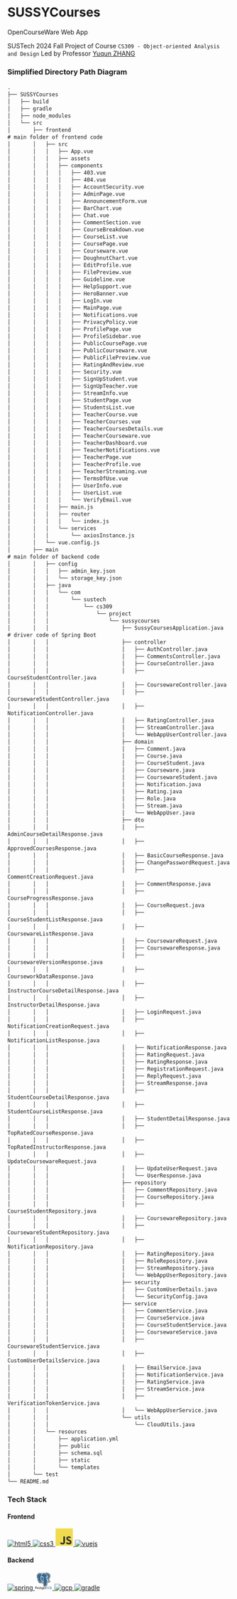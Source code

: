 
# SUSSYCourses

OpenCourseWare Web App

SUSTech 2024 Fall Project of Course `CS309 - Object-oriented Analysis and Design` Led by Professor [Yuqun ZHANG](https://zhangyuqun.github.io/)

</div>

### Simplified Directory Path Diagram
```
.
├── SUSSYCourses
│   ├── build
│   ├── gradle
│   ├── node_modules
│   └── src
│       ├── frontend                                                                  # main folder of frontend code
│       │   ├── src
│       │   │   ├── App.vue
│       │   │   ├── assets
│       │   │   ├── components
│       │   │   │   ├── 403.vue
│       │   │   │   ├── 404.vue
│       │   │   │   ├── AccountSecurity.vue
│       │   │   │   ├── AdminPage.vue
│       │   │   │   ├── AnnouncementForm.vue
│       │   │   │   ├── BarChart.vue
│       │   │   │   ├── Chat.vue
│       │   │   │   ├── CommentSection.vue
│       │   │   │   ├── CourseBreakdown.vue
│       │   │   │   ├── CourseList.vue
│       │   │   │   ├── CoursePage.vue
│       │   │   │   ├── Courseware.vue
│       │   │   │   ├── DoughnutChart.vue
│       │   │   │   ├── EditProfile.vue
│       │   │   │   ├── FilePreview.vue
│       │   │   │   ├── Guideline.vue
│       │   │   │   ├── HelpSupport.vue
│       │   │   │   ├── HeroBanner.vue                                                     
│       │   │   │   ├── LogIn.vue
│       │   │   │   ├── MainPage.vue
│       │   │   │   ├── Notifications.vue
│       │   │   │   ├── PrivacyPolicy.vue
│       │   │   │   ├── ProfilePage.vue
│       │   │   │   ├── ProfileSidebar.vue
│       │   │   │   ├── PublicCoursePage.vue  
│       │   │   │   ├── PublicCourseware.vue
│       │   │   │   ├── PublicFilePreview.vue
│       │   │   │   ├── RatingAndReview.vue
│       │   │   │   ├── Security.vue
│       │   │   │   ├── SignUpStudent.vue
│       │   │   │   ├── SignUpTeacher.vue
│       │   │   │   ├── StreamInfo.vue
│       │   │   │   ├── StudentPage.vue                                                        
│       │   │   │   ├── StudentsList.vue
│       │   │   │   ├── TeacherCourse.vue
│       │   │   │   ├── TeacherCourses.vue
│       │   │   │   ├── TeacherCoursesDetails.vue
│       │   │   │   ├── TeacherCourseware.vue
│       │   │   │   ├── TeacherDashboard.vue
│       │   │   │   ├── TeacherNotifications.vue
│       │   │   │   ├── TeacherPage.vue
│       │   │   │   ├── TeacherProfile.vue
│       │   │   │   ├── TeacherStreaming.vue
│       │   │   │   ├── TermsOfUse.vue
│       │   │   │   ├── UserInfo.vue
│       │   │   │   ├── UserList.vue
│       │   │   │   └── VerifyEmail.vue
│       │   │   ├── main.js
│       │   │   ├── router
│       │   │   │   └── index.js
│       │   │   └── services
│       │   │       └── axiosInstance.js
│       │   └── vue.config.js
│       ├── main                                                                      # main folder of backend code
│       │   ├── config
│       │   │   ├── admin_key.json
│       │   │   └── storage_key.json
│       │   ├── java
│       │   │   └── com
│       │   │       └── sustech
│       │   │           └── cs309
│       │   │               └── project
│       │   │                   └── sussycourses
│       │   │                       ├── SussyCoursesApplication.java                  # driver code of Spring Boot
│       │   │                       ├── controller
│       │   │                       │   ├── AuthController.java
│       │   │                       │   ├── CommentsController.java
│       │   │                       │   ├── CourseController.java
│       │   │                       │   ├── CourseStudentController.java
│       │   │                       │   ├── CoursewareController.java
│       │   │                       │   ├── CoursewareStudentController.java
│       │   │                       │   ├── NotificationController.java
│       │   │                       │   ├── RatingController.java
│       │   │                       │   ├── StreamController.java
│       │   │                       │   └── WebAppUserController.java
│       │   │                       ├── domain
│       │   │                       │   ├── Comment.java
│       │   │                       │   ├── Course.java
│       │   │                       │   ├── CourseStudent.java
│       │   │                       │   ├── Courseware.java
│       │   │                       │   ├── CoursewareStudent.java
│       │   │                       │   ├── Notification.java
│       │   │                       │   ├── Rating.java
│       │   │                       │   ├── Role.java
│       │   │                       │   ├── Stream.java
│       │   │                       │   └── WebAppUser.java
│       │   │                       ├── dto
│       │   │                       │   ├── AdminCourseDetailResponse.java
│       │   │                       │   ├── ApprovedCoursesResponse.java
│       │   │                       │   ├── BasicCourseResponse.java
│       │   │                       │   ├── ChangePasswordRequest.java
│       │   │                       │   ├── CommentCreationRequest.java
│       │   │                       │   ├── CommentResponse.java
│       │   │                       │   ├── CourseProgressResponse.java
│       │   │                       │   ├── CourseRequest.java
│       │   │                       │   ├── CourseStudentListResponse.java
│       │   │                       │   ├── CoursewareListResponse.java
│       │   │                       │   ├── CoursewareRequest.java
│       │   │                       │   ├── CoursewareResponse.java
│       │   │                       │   ├── CoursewareVersionResponse.java
│       │   │                       │   ├── CourseworkDataResponse.java
│       │   │                       │   ├── InstructorCourseDetailResponse.java
│       │   │                       │   ├── InstructorDetailResponse.java
│       │   │                       │   ├── LoginRequest.java
│       │   │                       │   ├── NotificationCreationRequest.java
│       │   │                       │   ├── NotificationListResponse.java
│       │   │                       │   ├── NotificationResponse.java
│       │   │                       │   ├── RatingRequest.java
│       │   │                       │   ├── RatingResponse.java
│       │   │                       │   ├── RegistrationRequest.java
│       │   │                       │   ├── ReplyRequest.java
│       │   │                       │   ├── StreamResponse.java
│       │   │                       │   ├── StudentCourseDetailResponse.java
│       │   │                       │   ├── StudentCourseListResponse.java
│       │   │                       │   ├── StudentDetailResponse.java
│       │   │                       │   ├── TopRatedCourseResponse.java
│       │   │                       │   ├── TopRatedInstructorResponse.java
│       │   │                       │   ├── UpdateCoursewareRequest.java
│       │   │                       │   ├── UpdateUserRequest.java
│       │   │                       │   └── UserResponse.java
│       │   │                       ├── repository
│       │   │                       │   ├── CommentRepository.java
│       │   │                       │   ├── CourseRepository.java
│       │   │                       │   ├── CourseStudentRepository.java
│       │   │                       │   ├── CoursewareRepository.java
│       │   │                       │   ├── CoursewareStudentRepository.java
│       │   │                       │   ├── NotificationRepository.java
│       │   │                       │   ├── RatingRepository.java
│       │   │                       │   ├── RoleRepository.java
│       │   │                       │   ├── StreamRepository.java
│       │   │                       │   └── WebAppUserRepository.java
│       │   │                       ├── security
│       │   │                       │   ├── CustomUserDetails.java
│       │   │                       │   └── SecurityConfig.java
│       │   │                       ├── service
│       │   │                       │   ├── CommentService.java
│       │   │                       │   ├── CourseService.java
│       │   │                       │   ├── CourseStudentService.java
│       │   │                       │   ├── CoursewareService.java
│       │   │                       │   ├── CoursewareStudentService.java
│       │   │                       │   ├── CustomUserDetailsService.java
│       │   │                       │   ├── EmailService.java
│       │   │                       │   ├── NotificationService.java
│       │   │                       │   ├── RatingService.java
│       │   │                       │   ├── StreamService.java
│       │   │                       │   ├── VerificationTokenService.java
│       │   │                       │   └── WebAppUserService.java
│       │   │                       └── utils
│       │   │                           └── CloudUtils.java
│       │   └── resources
│       │       ├── application.yml
│       │       ├── public
│       │       ├── schema.sql
│       │       ├── static
│       │       └── templates
│       └── test
└── README.md

```

### Tech Stack
#### Frontend
<p align="left">
    <a href="https://developer.mozilla.org/en-US/docs/Web/HTML" target="_blank" rel="noreferrer">
        <img src="https://upload.wikimedia.org/wikipedia/commons/3/38/HTML5_Badge.svg" alt="html5" width="40" height="40"/>
    </a>
    <a href="https://developer.mozilla.org/en-US/docs/Web/CSS" target="_blank" rel="noreferrer">
        <img src="https://upload.wikimedia.org/wikipedia/commons/6/62/CSS3_logo.svg" alt="css3" width="40" height="40"/>
    </a>
    <a href="https://developer.mozilla.org/en-US/docs/Web/JavaScript" target="_blank" rel="noreferrer"> 
        <img src="https://raw.githubusercontent.com/devicons/devicon/master/icons/javascript/javascript-original.svg" alt="javascript" width="40" height="40"/>
    </a>
    <a href="https://vuejs.org/" target="_blank" rel="noreferrer"> 
        <img src="https://upload.wikimedia.org/wikipedia/commons/thumb/9/95/Vue.js_Logo_2.svg/1024px-Vue.js_Logo_2.svg.png" alt="vuejs" width="45" height="40"/>
    </a>
</p>

#### Backend
<p align="left">
    <a href="https://spring.io/" target="_blank" rel="noreferrer">
        <img src="https://www.vectorlogo.zone/logos/springio/springio-icon.svg" alt="spring" width="40" height="40"/>
    </a>
    <a href="https://www.postgresql.org" target="_blank" rel="noreferrer">
        <img src="https://raw.githubusercontent.com/devicons/devicon/master/icons/postgresql/postgresql-original-wordmark.svg" alt="postgresql" width="40" height="40"/>
    </a>
    <a href="https://cloud.google.com" target="_blank" rel="noreferrer"> 
        <img src="https://www.vectorlogo.zone/logos/google_cloud/google_cloud-icon.svg" alt="gcp" width="40" height="40"/> 
    </a>
    <a href="https://gradle.org/" target="_blank" rel="noreferrer">
        <img src="https://cdn.iconscout.com/icon/free/png-512/free-gradle-logo-icon-download-in-svg-png-gif-file-formats--programming-language-logos-pack-icons-1174969.png?f=webp&w=512" alt="gradle" width="40" height="40"/>
    </a>
</p>

